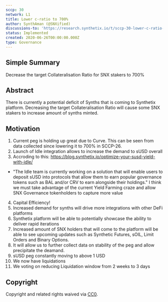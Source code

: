 ```yaml
---
sccp: 30
network: L1
title: Lower c-ratio to 700%
author: SynthAman (@SNXified)
discussions-to: 'https://research.synthetix.io/t/sccp-30-lower-c-ratio-to-700/76'
status: Implemented
created: 2020-06-26T00:00:00.000Z
type: Governance
---
```


## Simple Summary

Decrease the target Collateralisation Ratio for SNX stakers to 700%

## Abstract

There is currently a potential deficit of Synths that is coming to Synthetix platform. Decreasing the target Collateralisation Ratio will cause some SNX stakers to increase amount of synths minted.

## Motivation

1. Current peg is holding up great due to Curve. This can be seen from data collected since lowering it to 700% in SCCP-26.
2. Launch of Idle integration allows to increase the demand to sUSD overall
3. Accroding to this: https://blog.synthetix.io/optimize-your-susd-yield-with-idle/

- "The Idle team is currently working on a solution that will enable users to deposit sUSD into protocols that allow
  them to earn popular governance tokens such as BAL and/or CRV to earn alongside their holdings."
  I think we must take advantage of the current Yield Farming craze and allow SNX Governance tokenholders
  to capture more value

4. Capital Efficiency!
5. Increased demand for synths will drive more integrations with other DeFi platforms
6. Synthetix platform will be able to potentially showcase the ability to deliver rapid iterations
7. Increased amount of SNX holders that will come to the platform will be able to see upcoming updates such as
   Synthetic Futures, sOIL, Limit Orders and Binary Options.
8. It will allow us to further collect data on stability of the peg and allow precipitate the deamand.
9. sUSD peg constantly moving to above 1 USD
10. We now have liquidations
11. We voting on reducing Liquidation window from 2 weeks to 3 days

## Copyright

Copyright and related rights waived via [CC0](https://creativecommons.org/publicdomain/zero/1.0/).
